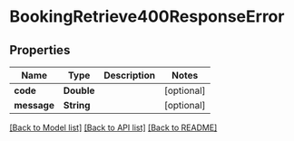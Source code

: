 # BookingRetrieve400ResponseError

## Properties
Name | Type | Description | Notes
------------ | ------------- | ------------- | -------------
**code** | **Double** |  | [optional] 
**message** | **String** |  | [optional] 

[[Back to Model list]](../README.md#documentation-for-models) [[Back to API list]](../README.md#documentation-for-api-endpoints) [[Back to README]](../README.md)


